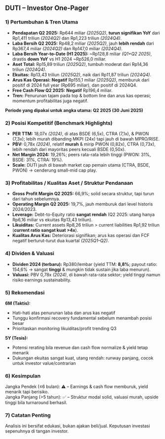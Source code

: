 ## DUTI – Investor One-Pager

### 1) Pertumbuhan & Tren Utama
- **Pendapatan Q2 2025:** Rp644 miliar *(2025Q2)*, **turun signifikan YoY** dari Rp1,411 triliun *(2024Q2)* dan Rp1,223 triliun *(2024Q4)*.
- **Laba Bersih Q2 2025:** Rp48,2 miliar *(2025Q2)*, jauh **lebih rendah** dari Rp367,4 miliar *(2024Q2)* dan Rp147,0 miliar *(2024Q4)*.
- **Laba Bersih Year-to-Date (H1 2025):** ~Rp128,8 miliar *(Q1+Q2 2025)*, drastis **down YoY** vs H1 2024 ~Rp526,0 miliar.
- **Aset Total:** Rp15,89 triliun *(2025Q2)*, tumbuh moderat dari Rp14,36 triliun *(2024Q4)*.
- **Ekuitas:** Rp13,43 triliun *(2025Q2)*, naik dari Rp11,87 triliun *(2024Q4)*.
- **Arus Kas Operasi:** **Negatif** Rp155,1 miliar *(2025Q2)*, memburuk dari positif di 2024 full year (Rp695 miliar), dan positif di 2024Q4.
- **Free Cash Flow Q2 2025:** **Negatif** Rp196,4 miliar.
- **Tren:** Penurunan tajam pada top & bottom line dan arus kas operasi; momentum profitabilitas juga negatif.
  
**Periode yang dipakai untuk angka utama: Q2 2025 (30 Juni 2025)**

### 2) Posisi Kompetitif (Benchmark Highlights)
- **PER TTM:** 18,07x *(2024)*, di atas BSDE (6,5x), CTRA (7,1x), & PWON (7,3x); lebih murah dibanding MKPI (24x) tapi jauh di bawah MPRO/RISE.
- **PBV:** 0,78x *(2024)*, relatif **murah** & mirip PWON (0,82x), CTRA (0,73x), lebih rendah dari mayoritas peers kecuali BSDE (0,50x).
- **Net Margin 2024:** 19,26%; peers rata-rata lebih tinggi (PWON: 31%, BSDE: 31%, CTRA: 19%).
- **Scale:** DUTI jauh di bawah market cap pemain utama (CTRA, BSDE, PWON) → cenderung small-mid cap play.

### 3) Profitabilitas / Kualitas Aset / Struktur Pendanaan
- **Gross Profit Margin Q2 2025:** 66,9%; solid secara struktur, tapi turun dari tahun sebelumnya.
- **Operating Margin Q2 2025:** 19,7%, jauh memburuk dari level historis 2024/2023.
- **Leverage:** Debt-to-Equity ratio **sangat rendah** (Q2 2025: utang hanya Rp6,16 miliar vs ekuitas Rp13,43 triliun).
- **Likuiditas:** Current assets Rp8,26 triliun > current liabilities Rp1,92 triliun (**current ratio sangat kuat >4x**).
- **Kualitas Arus Kas:** Deteriorasi signifikan; arus kas operasi dan FCF negatif berturut-turut dua kuartal *(2025Q1–Q2)*.

### 4) Dividen & Valuasi
- **Dividen 2024 (terbaru):** Rp380/lembar (yield TTM: **8,8%**; payout ratio: 154,6% → sangat **tinggi** & mungkin tidak sustain jika laba menurun).
- **Valuasi:** PBV 0,78x *(2024)*, di bawah rata-rata sektor; yield tinggi namun risiko earnings sustainability.

### 5) Rekomendasi
**6M (Taktis):**
- Hati-hati atas penurunan laba dan arus kas negatif
- Tunggu konfirmasi recovery fundamental sebelum menambah posisi besar
- Prioritaskan monitoring likuiditas/profit trending Q3

**5Y (Tesis):**
- Potensi rerating bila revenue dan cash flow normalize & yield tetap menarik
- Dukungan ekuitas sangat kuat, utang rendah: runway panjang, cocok untuk investor value/contrarian

### 6) Kesimpulan
Jangka Pendek (≤6 bulan): ⚠️ – Earnings & cash flow memburuk, yield menarik tapi berisiko.  
Jangka Panjang (>5 tahun): ✅ – Struktur modal solid, valuasi murah, upside tinggi bila turnaround berhasil.

### 7) Catatan Penting
Analisis ini bersifat edukasi, bukan ajakan beli/jual. Keputusan investasi sepenuhnya di tangan investor.